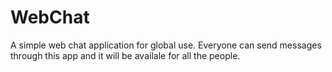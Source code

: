 # WebChat
A simple web chat application for global use. Everyone can send messages through this app and it will be availale for all the people.
